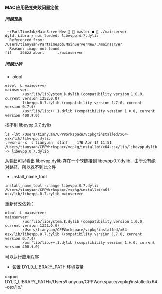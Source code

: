 #### MAC 应用链接失败问题定位

##### 问题现象

```
 ~/PartTimeJob/MainServerNew   master ●  ./mainserver
dyld: Library not loaded: libevpp.0.7.dylib
  Referenced from: /Users/tianyuan/PartTimeJob/MainServerNew/./mainserver
  Reason: image not found
[1]    36622 abort      ./mainserver
```

##### 问题分析

* otool

```
otool -L mainserver
mainserver:
        /usr/lib/libSystem.B.dylib (compatibility version 1.0.0, current version 1252.0.0)
        libevpp.0.7.dylib (compatibility version 0.7.0, current version 0.7.0)
        /usr/lib/libc++.1.dylib (compatibility version 1.0.0, current version 400.9.0)
```

找不到 libevpp.0.7.dylib

```
ls -lht /Users/tianyuan/CPPWorkspace/vcpkg/installed/x64-osx/lib/libevpp.dylib
lrwxr-xr-x  1 tianyuan  staff    17B Apr 12 11:51 /Users/tianyuan/CPPWorkspace/vcpkg/installed/x64-osx/lib/libevpp.dylib -> libevpp.0.7.dylib
```

从输出可以看出 libevpp.dylib 存在一个软链接到 libevpp.0.7.dylib，由于没有绝对路径，所以找不到此文件

* install_name_tool

```
install_name_tool -change libevpp.0.7.dylib /Users/tianyuan/CPPWorkspace/vcpkg/installed/x64-osx/lib/libevpp.0.7.dylib mainserver
```

重新修改依赖：

```
otool -L mainserver
mainserver:
        /usr/lib/libSystem.B.dylib (compatibility version 1.0.0, current version 1252.0.0)
        /Users/tianyuan/CPPWorkspace/vcpkg/installed/x64-osx/lib/libevpp.0.7.dylib (compatibility version 0.7.0, current version 0.7.0)
        /usr/lib/libc++.1.dylib (compatibility version 1.0.0, current version 400.9.0)
```

可以运行应用程序

* 设置 DYLD_LIBRARY_PATH 环境变量

export DYLD_LIBRARY_PATH=/Users/tianyuan/CPPWorkspace/vcpkg/installed/x64-osx/lib/

